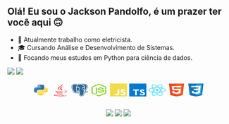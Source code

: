 ## Olá! Eu sou o Jackson Pandolfo, é um prazer ter você aqui 🙃

- 🦺 Atualmente trabalho como eletricista.
- 🎓 Cursando Análise e Desenvolvimento de Sistemas.
- 🌱 Focando meus estudos em Python para ciência de dados.

<div>
  <img height= 180rem src="https://github-readme-stats.vercel.app/api?username=JacksonPandolfo&show_icons=true&theme=nightowl"/>
  <img height= 180rem src="https://github-readme-stats.vercel.app/api/top-langs/?username=JacksonPandolfo&layout=compact&theme=nightowl" />
</div>

<div style="display: inline_block" align="center"><br>
  <img align="center" alt="Jack-Python" height="30" width="40" src="https://raw.githubusercontent.com/devicons/devicon/master/icons/python/python-original.svg">
  <img align="center" alt="Jack-Java" height="30" width="40" src="https://raw.githubusercontent.com/devicons/devicon/master/icons/java/java-plain.svg">
  <img align="center" alt="Jack-Postgres" height="30" width="40" src="https://raw.githubusercontent.com/devicons/devicon/master/icons/postgresql/postgresql-plain.svg">
  <img align="center" alt="Jack-Node" height="30" width="40" src="https://raw.githubusercontent.com/devicons/devicon/master/icons/nodejs/nodejs-plain.svg">
  <img align="center" alt="Jack-Js" height="30" width="40" src="https://raw.githubusercontent.com/devicons/devicon/master/icons/javascript/javascript-plain.svg">
  <img align="center" alt="Jack-React" height="30" width="40" src="https://raw.githubusercontent.com/devicons/devicon/master/icons/typescript/typescript-original.svg">
  <img align="center" alt="Jack-React" height="30" width="40" src="https://raw.githubusercontent.com/devicons/devicon/master/icons/react/react-original.svg">
  <img align="center" alt="Jack-HTML" height="30" width="40" src="https://raw.githubusercontent.com/devicons/devicon/master/icons/html5/html5-original.svg">
  <img align="center" alt="Jack-CSS" height="30" width="40" src="https://raw.githubusercontent.com/devicons/devicon/master/icons/css3/css3-original.svg">
</div>
  
  ##
 
<div align="center"> 
  <a href="https://instagram.com/jackson_pandolfo" target="_blank"><img src="https://img.shields.io/badge/-Instagram-%23E4405F?style=for-the-badge&logo=instagram&logoColor=white" target="_blank"></a>
  <a href="https://discord.gg/jacksonpandolfo" target="_blank"><img src="https://img.shields.io/badge/Discord-7289DA?style=for-the-badge&logo=discord&logoColor=white" target="_blank"></a> 
  <a href="https://www.linkedin.com/in/jacksonpandolfo" target="_blank"><img src="https://img.shields.io/badge/-LinkedIn-%230077B5?style=for-the-badge&logo=linkedin&logoColor=white" target="_blank"></a> 
</div>

<!-- ![Snake animation](http://github.com/JacksonPandolfo/JacksonPandolfo/blob/output/github-contribution-grid-snake.svg) -->
